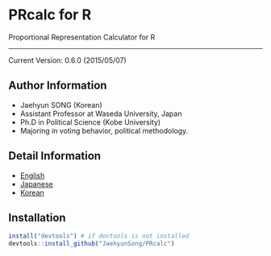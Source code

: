 # PRcalc for R
Proportional Representation Calculator for R

---

Current Version: 0.6.0 (2015/05/07)

## Author Information
* Jaehyun SONG (Korean)
* Assistant Professor at Waseda University, Japan
* Ph.D in Political Science (Kobe University)
* Majoring in voting behavior, political methodology.

## Detail Information
* [English](http://www.jaysong.net/software/prcalc/)
* [Japanese](http://www.jaysong.net/software/prcalc_j/)
* [Korean](http://www.jaysong.net/software/prcalc_k/)

## Installation

```r
install("devtools") # if devtools is not installed
devtools::install_github("JaehyunSong/PRcalc")
```
